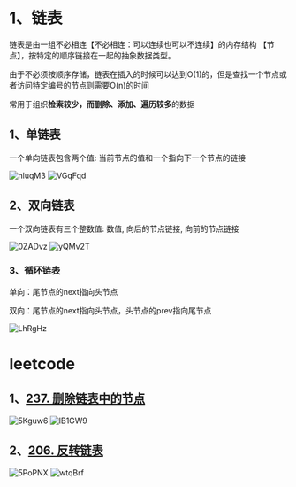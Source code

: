 # 1、链表

链表是由一组不必相连【不必相连：可以连续也可以不连续】的内存结构 【节点】，按特定的顺序链接在一起的抽象数据类型。

由于不必须按顺序存储，链表在插入的时候可以达到O(1)的，但是查找一个节点或者访问特定编号的节点则需要O(n)的时间

常用于组织**检索较少，而删除、添加、遍历较多**的数据



## 1、单链表

一个单向链表包含两个值: 当前节点的值和一个指向下一个节点的链接

![nluqM3](https://gitee.com/Liuccccc/oss/raw/master/2021/06/25/nluqM3.png)
![VGqFqd](https://gitee.com/Liuccccc/oss/raw/master/2021/06/25/VGqFqd.png)

## 2、双向链表

一个双向链表有三个整数值: 数值, 向后的节点链接, 向前的节点链接

![0ZADvz](https://gitee.com/Liuccccc/oss/raw/master/2021/06/25/0ZADvz.png)
![yQMv2T](https://gitee.com/Liuccccc/oss/raw/master/2021/06/25/yQMv2T.png)
### 3、循环链表

单向：尾节点的next指向头节点

双向：尾节点的next指向头节点，头节点的prev指向尾节点

![LhRgHz](https://gitee.com/Liuccccc/oss/raw/master/2021/06/25/LhRgHz.png)

# leetcode
## 1、[237. 删除链表中的节点](https://leetcode-cn.com/problems/delete-node-in-a-linked-list/)
![5Kguw6](https://gitee.com/Liuccccc/oss/raw/master/2021/06/25/5Kguw6.png)
![lB1GW9](https://gitee.com/Liuccccc/oss/raw/master/2021/06/25/lB1GW9.png)


## 2、[206. 反转链表](https://leetcode-cn.com/problems/reverse-linked-list/)
![5PoPNX](https://gitee.com/Liuccccc/oss/raw/master/2021/06/25/5PoPNX.png)
![wtqBrf](https://gitee.com/Liuccccc/oss/raw/master/2021/06/25/wtqBrf.png)